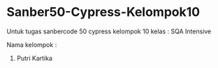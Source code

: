 # Sanber50-Cypress-Kelompok10
Untuk tugas sanbercode 50 cypress kelompok 10
kelas : SQA Intensive

Nama kelompok :
1. Putri Kartika